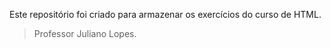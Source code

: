 Este repositório foi criado para armazenar os exercícios do curso de HTML.

>Professor Juliano Lopes.

